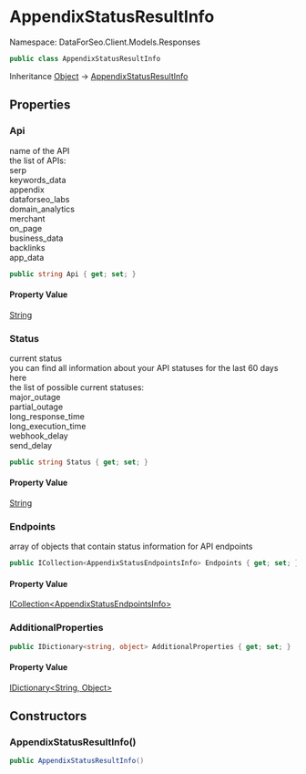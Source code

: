 # AppendixStatusResultInfo

Namespace: DataForSeo.Client.Models.Responses

```csharp
public class AppendixStatusResultInfo
```

Inheritance [Object](https://docs.microsoft.com/en-us/dotnet/api/system.object) → [AppendixStatusResultInfo](./dataforseo.client.models.responses.appendixstatusresultinfo.md)

## Properties

### **Api**

name of the API
 <br>the list of APIs:
 <br>serp
 <br>keywords_data
 <br>appendix
 <br>dataforseo_labs
 <br>domain_analytics
 <br>merchant
 <br>on_page
 <br>business_data
 <br>backlinks
 <br>app_data

```csharp
public string Api { get; set; }
```

#### Property Value

[String](https://docs.microsoft.com/en-us/dotnet/api/system.string)<br>

### **Status**

current status
 <br>you can find all information about your API statuses for the last 60 days here
 <br>the list of possible current statuses:
 <br>major_outage
 <br>partial_outage
 <br>long_response_time
 <br>long_execution_time
 <br>webhook_delay
 <br>send_delay

```csharp
public string Status { get; set; }
```

#### Property Value

[String](https://docs.microsoft.com/en-us/dotnet/api/system.string)<br>

### **Endpoints**

array of objects that contain status information for API endpoints

```csharp
public ICollection<AppendixStatusEndpointsInfo> Endpoints { get; set; }
```

#### Property Value

[ICollection&lt;AppendixStatusEndpointsInfo&gt;](https://docs.microsoft.com/en-us/dotnet/api/system.collections.generic.icollection-1)<br>

### **AdditionalProperties**

```csharp
public IDictionary<string, object> AdditionalProperties { get; set; }
```

#### Property Value

[IDictionary&lt;String, Object&gt;](https://docs.microsoft.com/en-us/dotnet/api/system.collections.generic.idictionary-2)<br>

## Constructors

### **AppendixStatusResultInfo()**

```csharp
public AppendixStatusResultInfo()
```
